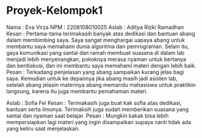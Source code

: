# Proyek-Kelompok1
Nama : Eva Virza
NPM  : 2208108010025
Aslab : Aditya Rizki Ramadhan
        Kesan : Pertama-tama terimakasih banyak atas dedikasi dan bantuan abang dalam membimbing saya. Saya sangat menghargai uapaya abang untuk membantu                     saya memahami dunia algoritma dan pemrograman. Selain itu, gaya komunikasi yang santai dan ramah membuat suasana di dalam lab menjadi lebih                   menyenangkan, pokoknya merasa nyaman untuk bertanya dan berdiskusi, dan ini membantu saya memahami materi dengan lebih baik.
        Pesan : Terkadang penjelasan yang abang sampaikan kurang jelas bagi saya. Kemudian untuk ke depannya jika abang masih jadi asisten lab,                               setelah abang jelasin materinya abang memandu mahasiswa untuk praktikin langsung, karena itu juga membantu pemahaman materi.  

Aslab : Sofia Fei 
        Kesan : Terimakasih juga buat kak sofia atas dedikasi, bantuan serta ilmunya. Terimaksih juga sudah memberikan suasana yang santai dan nyaman saat                   belajar.
        Pesan : Mungkin kakak bisa lebih mempersiapkan lagi materi yang ingin disampaikan supaya nanti tidak ada yang keliru saat menjelaskan.    
